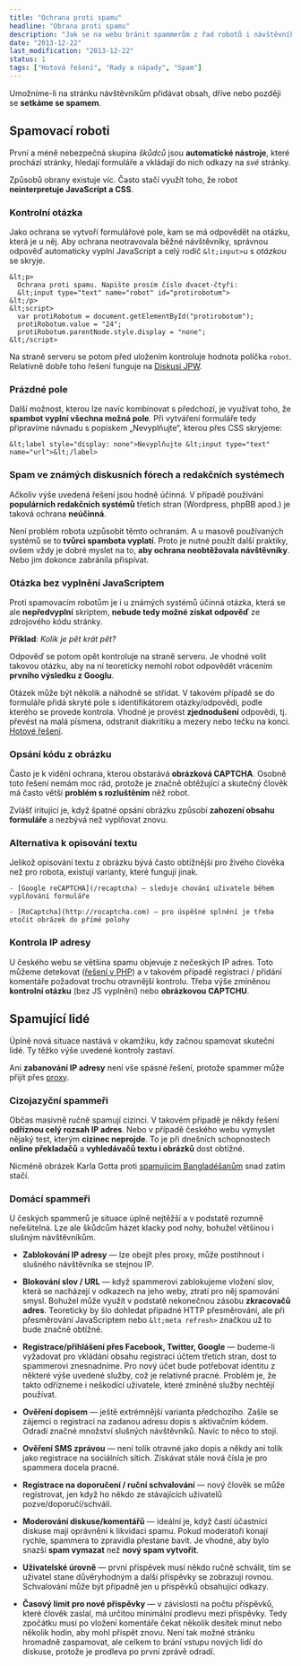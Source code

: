 ```yaml
---
title: "Ochrana proti spamu"
headline: "Obrana proti spamu"
description: "Jak se na webu bránit spammerům z řad robotů i návštěvníků."
date: "2013-12-22"
last_modification: "2013-12-22"
status: 1
tags: ["Hotová řešení", "Rady a nápady", "Spam"]
---
```


Umožníme-li na stránku návštěvníkům přidávat obsah, dříve nebo později se **setkáme se spamem**.

## Spamovací roboti

První a méně nebezpečná skupina *škůdců* jsou **automatické nástroje**, které prochází stránky, hledají formuláře a vkládají do nich odkazy na *své* stránky.

Způsobů obrany existuje víc. Často stačí využít toho, že robot **neinterpretuje JavaScript a CSS**.

### Kontrolní otázka

Jako ochrana se vytvoří formulářové pole, kam se má odpovědět na otázku, která je u něj. Aby ochrana neotravovala běžné návštěvníky, správnou odpověď automaticky vyplní JavaScript a celý rodič `&lt;input>`u s *otázkou* se skryje.

```
&lt;p>
  Ochrana proti spamu. Napište prosím číslo dvacet-čtyři: 
  &lt;input type="text" name="robot" id="protirobotum">
&lt;/p>
&lt;script>
  var protiRobotum = document.getElementById("protirobotum");
  protiRobotum.value = "24";
  protiRobotum.parentNode.style.display = "none";
&lt;/script>
```

Na straně serveru se potom před uložením kontroluje hodnota políčka `robot`. Relativně dobře toho řešení funguje na [Diskusi JPW](http://diskuse.jakpsatweb.cz).

### Prázdné pole

Další možnost, kterou lze navíc kombinovat s předchozí, je využívat toho, že **spambot vyplní všechna možná pole**. Při vytváření formuláře tedy připravíme návnadu s popiskem „Nevyplňujte“, kterou přes CSS skryjeme:

```
&lt;label style="display: none">Nevyplňujte &lt;input type="text" name="url">&lt;/label>
```

### Spam ve známých diskusních fórech a redakčních systémech

Ačkoliv výše uvedená řešení jsou hodně účinná. V případě používání **populárních redakčních systémů** třetích stran (Wordpress, phpBB apod.) je taková ochrana **neúčinná**.

Není problém robota uzpůsobit těmto ochranám. A u masově používaných systémů se to **tvůrci spambota vyplatí**. Proto je nutné použít další praktiky, ovšem vždy je dobré myslet na to, **aby ochrana neobtěžovala návštěvníky**. Nebo jim dokonce zabránila přispívat.

### Otázka bez vyplnění JavaScriptem

Proti spamovacím robotům je i u známých systémů účinná otázka, která se ale **nepředvyplní** skriptem, **nebude tedy možné získat odpověď** ze zdrojového kódu stránky.

**Příklad**: *Kolik je pět krát pět?*

Odpověď se potom opět kontroluje na straně serveru. Je vhodné volit takovou otázku, aby na ní teoreticky nemohl robot odpovědět vrácením **prvního výsledku z Googlu**.

Otázek může být několik a náhodně se střídat. V takovém případě se do formuláře přidá skryté pole s identifikátorem otázky/odpovědi, podle kterého se provede kontrola. Vhodné je provést **zjednodušení** odpovědi, tj. převést na malá písmena, odstranit diakritiku a mezery nebo tečku na konci. [Hotové řešení](https://github.com/Jahoda/otazka-proti-spamu).

### Opsání kódu z obrázku

Často je k vidění ochrana, kterou obstarává **obrázková CAPTCHA**. Osobně toto řešení nemám moc rád, protože je značně obtěžující a skutečný člověk má často větší **problém s rozluštěním** něž robot.

Zvlášť iritující je, když špatné opsání obrázku způsobí **zahození obsahu formuláře** a nezbývá než vyplňovat znovu.

### Alternativa k opisování textu

Jelikož opisování textu z obrázku bývá často obtížnější pro živého člověka než pro robota, existují varianty, které fungují jinak.

    - [Google reCAPTCHA](/recaptcha) – sleduje chování uživatele během vyplňování formuláře

    - [RoCaptcha](http://rocaptcha.com) – pro úspěšné splnění je třeba otočit obrázek do přímé polohy

### Kontrola IP adresy

U českého webu se většina spamu objevuje z nečeských IP adres. Toto můžeme detekovat ([řešení v PHP](https://github.com/maxmind/GeoIP2-php)) a v takovém případě registraci / přidání komentáře požadovat trochu otravnější kontrolu. Třeba výše zmíněnou **kontrolní otázku** (bez JS vyplnění) nebo **obrázkovou CAPTCHU**.

## Spamující lidé

Úplně nová situace nastává v okamžiku, kdy začnou spamovat skuteční lidé. Ty těžko výše uvedené kontroly zastaví.

Ani **zabanování IP adresy** není vše spásné řešení, protože spammer může přijít přes [proxy](/php-proxy).

### Cizojazyční spammeři

Občas masivně ručně spamují cizinci. V takovém případě je někdy řešení **odříznou celý rozsah IP adres**. Nebo v případě českého webu vymyslet nějaký test, kterým **cizinec neprojde**. To je při dnešních schopnostech **online překladačů** a **vyhledávačů textu i obrázků** dost obtížné.

Nicméně obrázek Karla Gotta proti [spamujícím Bangladéšanům](http://blog.havrlant.cz/post/50675743993/jak-jsme-bojovali-proti-spamujicim-bangladesanum) snad zatím stačí.

### Domácí spammeři

U českých spammerů je situace úplně nejtěžší a v podstatě rozumně neřešitelná. Lze ale škůdcům házet klacky pod nohy, bohužel většinou i slušným návštěvníkům.

  - **Zablokování IP adresy** — lze obejít přes proxy, může postihnout i slušného návštěvníka se stejnou IP.

  - **Blokování slov / URL** — když spammerovi zablokujeme vložení slov, která se nacházejí v odkazech na jeho weby, ztratí pro něj spamování smysl. Bohužel může využít v podstatě nekonečnou zásobu **zkracovačů adres**. Teoreticky by šlo dohledat případné HTTP přesměrování, ale při přesměrování JavaScriptem nebo `&lt;meta refresh>` značkou už to bude značně obtížné.

  - **Registrace/přihlášení přes Facebook, Twitter, Google** — budeme-li vyžadovat pro vkládání obsahu registraci účtem třetích stran, dost to spammerovi znesnadníme. Pro nový účet bude potřebovat identitu z některé výše uvedené služby, což je relativně pracné. Problém je, že takto odřízneme i neškodící uživatele, které zmíněné služby nechtějí používat.

  - **Ověření dopisem** — ještě extrémnější varianta předchozího. Zašle se zájemci o registraci na zadanou adresu dopis s aktivačním kódem. Odradí značné množství slušných návštěvníků. Navíc to něco to stojí.

  - **Ověření SMS zprávou** — není tolik otravné jako dopis a někdy ani tolik jako registrace na sociálních sítích. Získávat stále nová čísla je pro spammera docela pracné.

  - **Registrace na doporučení / ruční schvalování** — nový člověk se může registrovat, jen když ho někdo ze stávajících uživatelů pozve/doporučí/schválí.

  - **Moderování diskuse/komentářů** — ideální je, když častí účastníci diskuse mají oprávnění k likvidaci spamu. Pokud moderátoři konají rychle, spammera to zpravidla přestane bavit. Je vhodné, aby bylo snazší **spam vymazat** než **nový spam vytvořit**.

  - **Uživatelské úrovně** — první příspěvek musí někdo ručně schválit, tím se uživatel stane důvěryhodným a další příspěvky se zobrazují rovnou. Schvalování může být případně jen u příspěvků obsahující odkazy.

  - **Časový limit pro nové příspěvky** — v závislosti na počtu příspěvků, které člověk zaslal, má určitou minimální prodlevu mezi příspěvky. Tedy zpočátku musí po vložení komentáře čekat několik desítek minut nebo několik hodin, aby mohl přispět znovu. Není tak možné stránku hromadně zaspamovat, ale celkem to brání vstupu nových lidí do diskuse, protože je prodleva po první zprávě odradí.